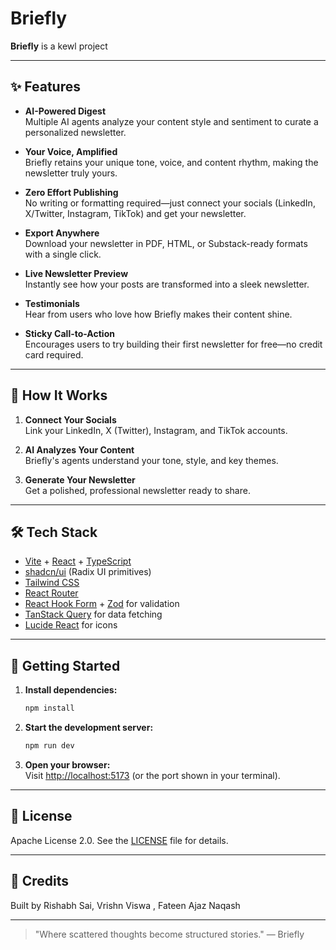 # Briefly

**Briefly** is a kewl project

---

## ✨ Features

- **AI-Powered Digest**  
  Multiple AI agents analyze your content style and sentiment to curate a personalized newsletter.

- **Your Voice, Amplified**  
  Briefly retains your unique tone, voice, and content rhythm, making the newsletter truly yours.

- **Zero Effort Publishing**  
  No writing or formatting required—just connect your socials (LinkedIn, X/Twitter, Instagram, TikTok) and get your newsletter.

- **Export Anywhere**  
  Download your newsletter in PDF, HTML, or Substack-ready formats with a single click.

- **Live Newsletter Preview**  
  Instantly see how your posts are transformed into a sleek newsletter.

- **Testimonials**  
  Hear from users who love how Briefly makes their content shine.

- **Sticky Call-to-Action**  
  Encourages users to try building their first newsletter for free—no credit card required.

---

## 🚀 How It Works

1. **Connect Your Socials**  
   Link your LinkedIn, X (Twitter), Instagram, and TikTok accounts.

2. **AI Analyzes Your Content**  
   Briefly's agents understand your tone, style, and key themes.

3. **Generate Your Newsletter**  
   Get a polished, professional newsletter ready to share.

---

## 🛠️ Tech Stack

- [Vite](https://vitejs.dev/) + [React](https://react.dev/) + [TypeScript](https://www.typescriptlang.org/)
- [shadcn/ui](https://ui.shadcn.com/) (Radix UI primitives)
- [Tailwind CSS](https://tailwindcss.com/)
- [React Router](https://reactrouter.com/)
- [React Hook Form](https://react-hook-form.com/) + [Zod](https://zod.dev/) for validation
- [TanStack Query](https://tanstack.com/query/latest) for data fetching
- [Lucide React](https://lucide.dev/) for icons

---

## 🏁 Getting Started

1. **Install dependencies:**
   ```sh
   npm install
   ```

2. **Start the development server:**
   ```sh
   npm run dev
   ```

3. **Open your browser:**  
   Visit [http://localhost:5173](http://localhost:5173) (or the port shown in your terminal).

---

## 📄 License

Apache License 2.0. See the [LICENSE](./LICENSE) file for details.

---

## 🙌 Credits

Built by Rishabh Sai, Vrishn Viswa , Fateen Ajaz Naqash

---

> "Where scattered thoughts become structured stories."
> — Briefly
